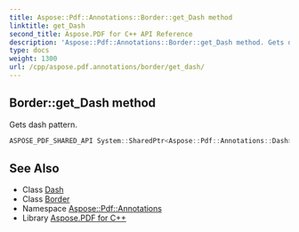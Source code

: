 ```yaml
---
title: Aspose::Pdf::Annotations::Border::get_Dash method
linktitle: get_Dash
second_title: Aspose.PDF for C++ API Reference
description: 'Aspose::Pdf::Annotations::Border::get_Dash method. Gets dash pattern in C++.'
type: docs
weight: 1300
url: /cpp/aspose.pdf.annotations/border/get_dash/
---
```

## Border::get_Dash method


Gets dash pattern.

```cpp
ASPOSE_PDF_SHARED_API System::SharedPtr<Aspose::Pdf::Annotations::Dash> Aspose::Pdf::Annotations::Border::get_Dash() const
```

## See Also

* Class [Dash](../../dash/)
* Class [Border](../)
* Namespace [Aspose::Pdf::Annotations](../../)
* Library [Aspose.PDF for C++](../../../)
